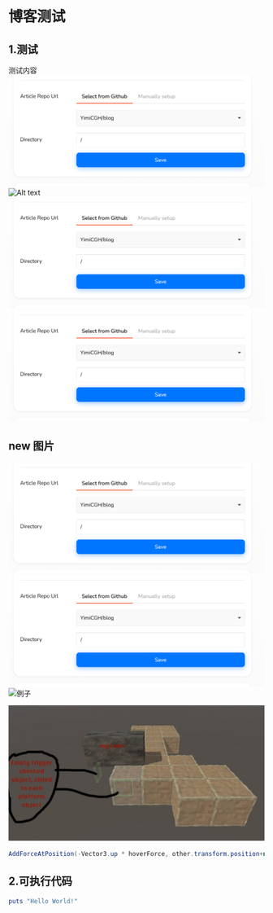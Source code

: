 # 博客测试

## 1.测试
测试内容
![Alt text](/Test/image.png)
![Alt text](/image.png)
![Alt text](image.jpg)
![Alt text](/Test/image.jpg)

## new 图片
![Alt text](/Test/img/image.jpg)
![](/Test/img/image.jpg)
![例子](/img/image.jpg)

![Alt text](/Test/image-1.png "例子")
```C#
AddForceAtPosition(-Vector3.up * hoverForce, other.transform.position+new Vector3(0, 0.5f, 0), ForceMode.Acceleration):
```

## 2.可执行代码

```RUBY
puts "Hello World!"
```